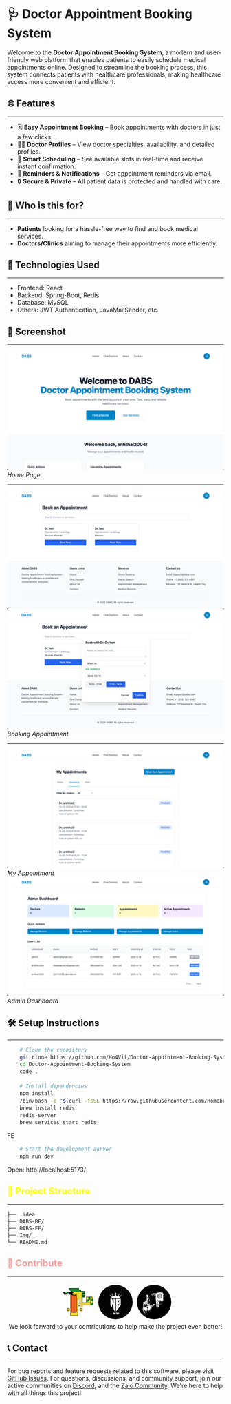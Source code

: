 # 🩺 Doctor Appointment Booking System

Welcome to the **Doctor Appointment Booking System**, a modern and user-friendly web platform that enables patients to easily schedule medical appointments online. Designed to streamline the booking process, this system connects patients with healthcare professionals, making healthcare access more convenient and efficient.

## 🌐 Features
***
- 🗓️ **Easy Appointment Booking** – Book appointments with doctors in just a few clicks.
- 👨‍⚕️ **Doctor Profiles** – View doctor specialties, availability, and detailed profiles.
- 📅 **Smart Scheduling** – See available slots in real-time and receive instant confirmation.
- 🔔 **Reminders & Notifications** – Get appointment reminders via email.
- 🔒 **Secure & Private** – All patient data is protected and handled with care.

## 👥 Who is this for?
***
- **Patients** looking for a hassle-free way to find and book medical services.
- **Doctors/Clinics** aiming to manage their appointments more efficiently.

## 🚀 Technologies Used
***
- Frontend: React
- Backend: Spring-Boot, Redis
- Database: MySQL 
- Others: JWT Authentication, JavaMailSender, etc.

## 📸 Screenshot
***
*![img_1.png](Img/img_1.png)*
*Home Page*
***
![img_2.png](Img/img_2.png)
![img_3.png](Img/img_3.png)
*Booking Appointment*
***
![img_4.png](Img/img_4.png)
*My Appointment*
![img_5.png](Img/img_5.png)
*Admin Dashboard*
## 🛠️ Setup Instructions
***
```bash
    # Clone the repository
    git clone https://github.com/Ho4Vit/Doctor-Appointment-Booking-System.git
    cd Doctor-Appointment-Booking-System
    code .
    
    # Install dependencies
    npm install
    /bin/bash -c "$(curl -fsSL https://raw.githubusercontent.com/Homebrew/install/HEAD/install.sh)"
    brew install redis
    redis-server
    brew services start redis
```
FE
```bash
    # Start the development server
    npm run dev
```
Open: http://localhost:5173/

## <span style="color: yellow;"> 📁 Project Structure
***
```
├── .idea                 
├── DABS-BE/                    
├── DABS-FE/                
├── Img/                               
└── README.md
```

## <span style="color: #FF9999;"> 🤝 Contribute
***


<div style="display: flex; flex-wrap: wrap; justify-content: center;">
    <a href="https://github.com/Ho4Vit">
        <img src="Img/Hoavit.png" width="80px" style="margin: 5px; border-radius: 50%;">
    </a>
    <a href="https://github.com/Newbie1402">
        <img src="Img/Newbie.png" width="80px" style="margin: 5px; border-radius: 50%;">
    </a>
    <a href="https://github.com/JayT02z">
        <img src="Img/JayT02z.png" width="80px" style="margin: 5px; border-radius: 50%;">
    </a>
</div>

<div style="text-align: center;">We look forward to your contributions to help make the project even better!</div>

## 📞 Contact
***
For bug reports and feature requests related to this software, please visit [GitHub Issues](https://github.com/Newbie1402/License-Plate-detection/issues). For questions, discussions, and community support, join our active communities on [Discord](https://discord.gg/3DmcPURR), and the [Zalo Community](https://zalo.me/g/uyzmad500). We're here to help with all things this project!

